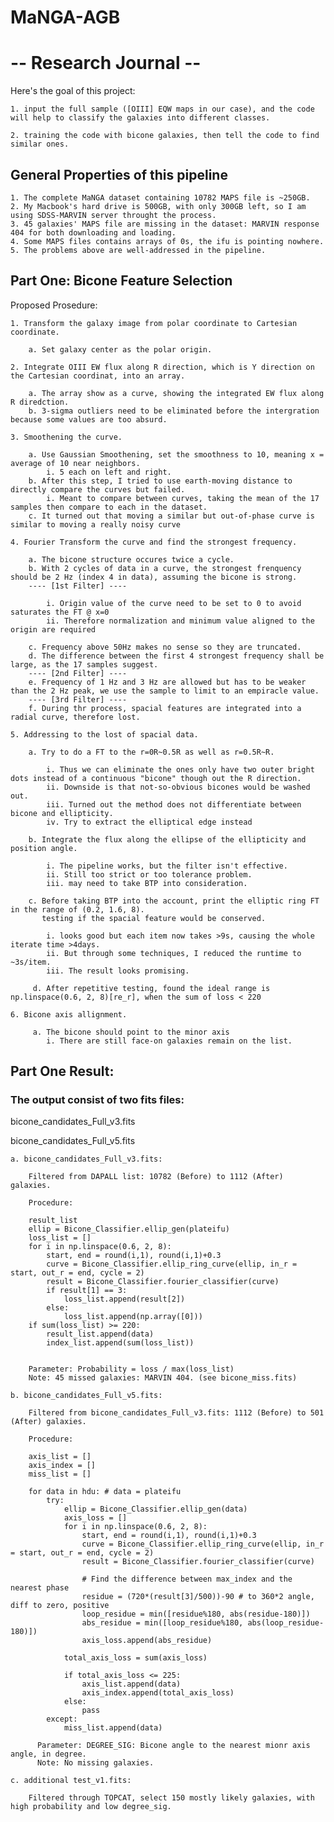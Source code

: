 # MaNGA-AGB

# -- Research Journal -- 

Here's the goal of this project:


    1. input the full sample ([OIII] EQW maps in our case), and the code will help to classify the galaxies into different classes.

    2. training the code with bicone galaxies, then tell the code to find similar ones.
    
## General Properties of this pipeline

    1. The complete MaNGA dataset containing 10782 MAPS file is ~250GB.
    2. My Macbook's hard drive is 500GB, with only 300GB left, so I am using SDSS-MARVIN server throught the process. 
    3. 45 galaxies' MAPS file are missing in the dataset: MARVIN response 404 for both downloading and loading.
    4. Some MAPS files contains arrays of 0s, the ifu is pointing nowhere. 
    5. The problems above are well-addressed in the pipeline. 


## Part One: Bicone Feature Selection
  
  Proposed Prosedure:
  
    1. Transform the galaxy image from polar coordinate to Cartesian coordinate.
        
        a. Set galaxy center as the polar origin.
    
    2. Integrate OIII EW flux along R direction, which is Y direction on the Cartesian coordinat, into an array.
    
        a. The array show as a curve, showing the integrated EW flux along R diredction. 
        b. 3-sigma outliers need to be eliminated before the intergration because some values are too absurd. 
    
    3. Smoothening the curve.
    
        a. Use Gaussian Smoothening, set the smoothness to 10, meaning x = average of 10 near neighbors.
            i. 5 each on left and right.
        b. After this step, I tried to use earth-moving distance to directly compare the curves but failed. 
            i. Meant to compare between curves, taking the mean of the 17 samples then compare to each in the dataset. 
        c. It turned out that moving a similar but out-of-phase curve is similar to moving a really noisy curve
        
    4. Fourier Transform the curve and find the strongest frequency.
    
        a. The bicone structure occures twice a cycle. 
        b. With 2 cycles of data in a curve, the strongest frenquency should be 2 Hz (index 4 in data), assuming the bicone is strong.   
        ---- [1st Filter] ----
        
            i. Origin value of the curve need to be set to 0 to avoid saturates the FT @ x=0
            ii. Therefore normalization and minimum value aligned to the origin are required
            
        c. Frequency above 50Hz makes no sense so they are truncated. 
        d. The difference between the first 4 strongest frequency shall be large, as the 17 samples suggest.                                
        ---- [2nd Filter] ----
        e. Frequency of 1 Hz and 3 Hz are allowed but has to be weaker than the 2 Hz peak, we use the sample to limit to an empiracle value.     
        ---- [3rd Filter] ----
        f. During thr process, spacial features are integrated into a radial curve, therefore lost. 
        
    5. Addressing to the lost of spacial data.
    
        a. Try to do a FT to the r=0R~0.5R as well as r=0.5R~R.
        
            i. Thus we can eliminate the ones only have two outer bright dots instead of a continuous "bicone" though out the R direction.
            ii. Downside is that not-so-obvious bicones would be washed out. 
            iii. Turned out the method does not differentiate between bicone and ellipticity. 
            iv. Try to extract the elliptical edge instead
            
        b. Integrate the flux along the ellipse of the ellipticity and position angle.
        
            i. The pipeline works, but the filter isn't effective. 
            ii. Still too strict or too tolerance problem. 
            iii. may need to take BTP into consideration. 
            
        c. Before taking BTP into the account, print the elliptic ring FT in the range of (0.2, 1.6, 8).
           testing if the spacial feature would be conserved. 
           
            i. looks good but each item now takes >9s, causing the whole iterate time >4days. 
            ii. But through some techniques, I reduced the runtime to ~3s/item.
            iii. The result looks promising. 
          
         d. After repetitive testing, found the ideal range is np.linspace(0.6, 2, 8)[re_r], when the sum of loss < 220
         
    6. Bicone axis allignment.
    
         a. The bicone should point to the minor axis
            i. There are still face-on galaxies remain on the list. 
         
         
         
## Part One Result:

### The output consist of two fits files:

bicone_candidates_Full_v3.fits
    
bicone_candidates_Full_v5.fits
    
    a. bicone_candidates_Full_v3.fits:
    
        Filtered from DAPALL list: 10782 (Before) to 1112 (After) galaxies. 
        
        Procedure: 
        
        result_list
        ellip = Bicone_Classifier.ellip_gen(plateifu)
        loss_list = []
        for i in np.linspace(0.6, 2, 8):
            start, end = round(i,1), round(i,1)+0.3
            curve = Bicone_Classifier.ellip_ring_curve(ellip, in_r = start, out_r = end, cycle = 2)
            result = Bicone_Classifier.fourier_classifier(curve)
            if result[1] == 3:
                loss_list.append(result[2])
            else:
                loss_list.append(np.array([0]))
        if sum(loss_list) >= 220:
            result_list.append(data)
            index_list.append(sum(loss_list)) 
            
        
        Parameter: Probability = loss / max(loss_list)
        Note: 45 missed galaxies: MARVIN 404. (see bicone_miss.fits)
        
    b. bicone_candidates_Full_v5.fits:
    
        Filtered from bicone_candidates_Full_v3.fits: 1112 (Before) to 501 (After) galaxies. 
        
        Procedure:
        
        axis_list = []
        axis_index = []
        miss_list = []

        for data in hdu: # data = plateifu
            try:
                ellip = Bicone_Classifier.ellip_gen(data)
                axis_loss = []
                for i in np.linspace(0.6, 2, 8):
                    start, end = round(i,1), round(i,1)+0.3
                    curve = Bicone_Classifier.ellip_ring_curve(ellip, in_r = start, out_r = end, cycle = 2)
                    result = Bicone_Classifier.fourier_classifier(curve)

                    # Find the difference between max_index and the nearest phase 
                    residue = (720*(result[3]/500))-90 # to 360*2 angle, diff to zero, positive 
                    loop_residue = min([residue%180, abs(residue-180)])
                    abs_residue = min([loop_residue%180, abs(loop_residue-180)])
                    axis_loss.append(abs_residue)

                total_axis_loss = sum(axis_loss)

                if total_axis_loss <= 225:
                    axis_list.append(data)
                    axis_index.append(total_axis_loss)
                else:
                    pass
            except:
                miss_list.append(data)
                
          Parameter: DEGREE_SIG: Bicone angle to the nearest mionr axis angle, in degree. 
          Note: No missing galaxies. 
        
    c. additional test_v1.fits:
    
        Filtered through TOPCAT, select 150 mostly likely galaxies, with high probability and low degree_sig. 
        
